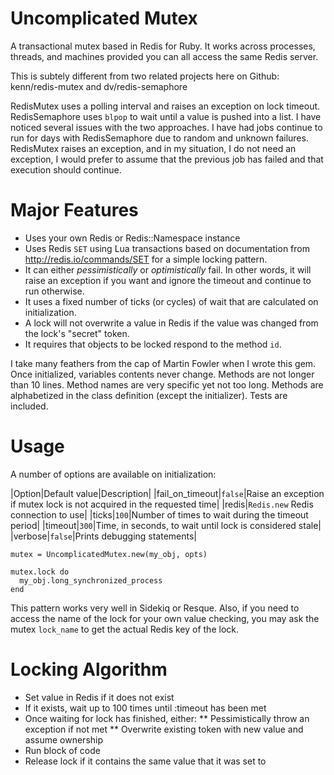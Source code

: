 Uncomplicated Mutex
===================

A transactional mutex based in Redis for Ruby. It works across processes, threads, and machines provided you can all access the same Redis server.

This is subtely different from two related projects here on Github: kenn/redis-mutex and dv/redis-semaphore

RedisMutex uses a polling interval and raises an exception on lock timeout. RedisSemaphore uses `blpop` to wait until a value is pushed into a list. I have noticed several issues with the two approaches. I have had jobs continue to run for days with RedisSemaphore due to random and unknown failures. RedisMutex raises an exception, and in my situation, I do not need an exception, I would prefer to assume that the previous job has failed and that execution should continue.

Major Features
==============

* Uses your own Redis or Redis::Namespace instance
* Uses Redis `SET` using Lua transactions based on documentation from http://redis.io/commands/SET for a simple locking pattern.
* It can either _pessimistically_ or _optimistically_ fail. In other words, it will raise an exception if you want and ignore the timeout and continue to run otherwise.
* It uses a fixed number of ticks (or cycles) of wait that are calculated on initialization.
* A lock will not overwrite a value in Redis if the value was changed from the lock's "secret" token.
* It requires that objects to be locked respond to the method `id`.

I take many feathers from the cap of Martin Fowler when I wrote this gem. Once initialized, variables contents never change. Methods are not longer than 10 lines. Method names are very specific yet not too long. Methods are alphabetized in the class definition (except the initializer). Tests are included.

Usage
=====

A number of options are available on initialization:

|Option|Default value|Description|
|fail_on_timeout|`false`|Raise an exception if mutex lock is not acquired in the requested time|
|redis|`Redis.new`  Redis connection to use|
|ticks|`100`|Number of times to wait during the timeout period|
|timeout|`300`|Time, in seconds, to wait until lock is considered stale|
|verbose|`false`|Prints debugging statements|

```
mutex = UncomplicatedMutex.new(my_obj, opts)

mutex.lock do
  my_obj.long_synchronized_process
end
```

This pattern works very well in Sidekiq or Resque. Also, if you need to access the name of the lock for your own value checking, you may ask the mutex `lock_name` to get the actual Redis key of the lock.

Locking Algorithm
=================

* Set value in Redis if it does not exist
* If it exists, wait up to 100 times until :timeout has been met
* Once waiting for lock has finished, either:
** Pessimistically throw an exception if not met
** Overwrite existing token with new value and assume ownership
* Run block of code
* Release lock if it contains the same value that it was set to
